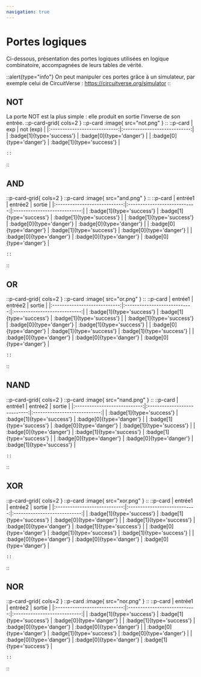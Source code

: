 ```yaml
---
navigation: true
---
```

# Portes logiques
Ci-dessous, présentation des portes logiques utilisées en logique combinatoire, accompagnées de leurs tables de vérité.

::alert{type="info"}
On peut manipuler ces portes grâce à un simulateur, par exemple celui de CircuitVerse : https://circuitverse.org/simulator
::

## NOT
La porte NOT est la plus simple : elle produit en sortie l'inverse de son entrée.
::p-card-grid{ cols=2 }
    ::p-card
    :image{ src="not.png" }
    ::
    ::p-card
|              exp             |           not (exp)          |
|:----------------------------:|:----------------------------:|
| :badge[1]{type='success'} | :badge[0]{type='danger'} |
| :badge[0]{type='danger'} | :badge[1]{type='success'} |

    ::
::
## AND
::p-card-grid{ cols=2 }
    ::p-card
    :image{ src="and.png" }
    ::
    ::p-card
|            entrée1           |            entrée2           |            sortie            |
|:----------------------------:|:----------------------------:|:----------------------------:|
| :badge[1]{type='success'} | :badge[1]{type='success'} | :badge[1]{type='success'} |
| :badge[1]{type='success'} | :badge[0]{type='danger'} | :badge[0]{type='danger'} |
| :badge[0]{type='danger'} | :badge[1]{type='success'} | :badge[0]{type='danger'} |
| :badge[0]{type='danger'} | :badge[0]{type='danger'} | :badge[0]{type='danger'} |

    ::
::
## OR
::p-card-grid{ cols=2 }
    ::p-card
    :image{ src="or.png" }
    ::
    ::p-card
|            entrée1           |            entrée2           |            sortie            |
|:----------------------------:|:----------------------------:|:----------------------------:|
| :badge[1]{type='success'} | :badge[1]{type='success'} | :badge[1]{type='success'} |
| :badge[1]{type='success'} | :badge[0]{type='danger'} | :badge[1]{type='success'} |
| :badge[0]{type='danger'} | :badge[1]{type='success'} | :badge[1]{type='success'} |
| :badge[0]{type='danger'} | :badge[0]{type='danger'} | :badge[0]{type='danger'} |

    ::
::
## NAND
::p-card-grid{ cols=2 }
    ::p-card
    :image{ src="nand.png" }
    ::
    ::p-card
|            entrée1           |            entrée2           |            sortie            |
|:----------------------------:|:----------------------------:|:----------------------------:|
| :badge[1]{type='success'} | :badge[1]{type='success'} | :badge[0]{type='danger'} |
| :badge[1]{type='success'} | :badge[0]{type='danger'} | :badge[1]{type='success'} |
| :badge[0]{type='danger'} | :badge[1]{type='success'} | :badge[1]{type='success'} |
| :badge[0]{type='danger'} | :badge[0]{type='danger'} | :badge[1]{type='success'} |

    ::
::
## XOR
::p-card-grid{ cols=2 }
    ::p-card
    :image{ src="xor.png" }
    ::
    ::p-card
|            entrée1           |            entrée2           |            sortie            |
|:----------------------------:|:----------------------------:|:----------------------------:|
| :badge[1]{type='success'} | :badge[1]{type='success'} | :badge[0]{type='danger'} |
| :badge[1]{type='success'} | :badge[0]{type='danger'} | :badge[1]{type='success'} |
| :badge[0]{type='danger'} | :badge[1]{type='success'} | :badge[1]{type='success'} |
| :badge[0]{type='danger'} | :badge[0]{type='danger'} | :badge[0]{type='danger'} |

    ::
::
## NOR
::p-card-grid{ cols=2 }
    ::p-card
    :image{ src="nor.png" }
    ::
    ::p-card
|            entrée1           |            entrée2           |            sortie            |
|:----------------------------:|:----------------------------:|:----------------------------:|
| :badge[1]{type='success'} | :badge[1]{type='success'} | :badge[0]{type='danger'} |
| :badge[1]{type='success'} | :badge[0]{type='danger'} | :badge[0]{type='danger'} |
| :badge[0]{type='danger'} | :badge[1]{type='success'} | :badge[0]{type='danger'} |
| :badge[0]{type='danger'} | :badge[0]{type='danger'} | :badge[1]{type='success'} |

    ::
::